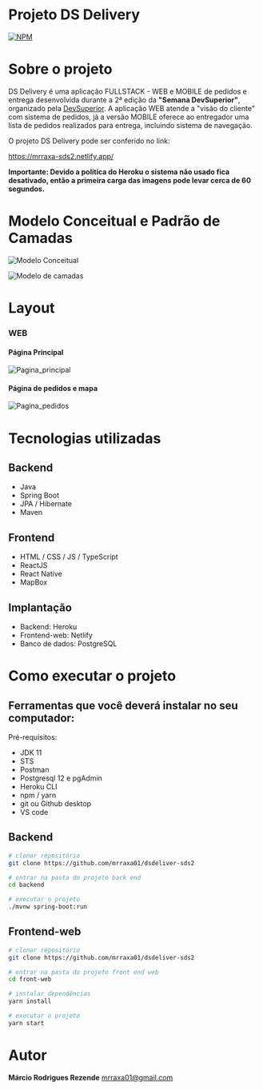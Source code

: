 # Projeto DS Delivery  
[![NPM](https://img.shields.io/npm/l/react)](https://github.com/mrraxa01/dsdeliver-sds2/blob/main/LICENSE) 

# Sobre o projeto

DS Delivery é uma aplicação FULLSTACK - WEB e MOBILE  de pedidos e entrega desenvolvida durante a 2ª edição da **"Semana DevSuperior"**,
organizado pela [DevSuperior](https://devsuperior.com.br "Site da DevSuperior").
A aplicação WEB atende a "visão do cliente" com sistema de pedidos, já a versão MOBILE oferece ao entregador uma lista de pedidos realizados para entrega, incluindo sistema de navegação.

O projeto DS Delivery pode ser conferido no link:

https://mrraxa-sds2.netlify.app/

**Importante: Devido a política do Heroku o sistema não usado fica desativado, então a primeira carga das imagens pode levar cerca de 60 segundos.**

# Modelo Conceitual e Padrão de Camadas

![Modelo Conceitual](https://github.com)

![Modelo de camadas](https://github.com/)

# Layout

### WEB

#### Página Principal

![Pagina_principal](https://github.com)

#### Página de pedidos e mapa

![Pagina_pedidos](https://github.com)

# Tecnologias utilizadas
## Backend
- Java
- Spring Boot
- JPA / Hibernate
- Maven
## Frontend
- HTML / CSS / JS / TypeScript
- ReactJS
- React Native
- MapBox

## Implantação
- Backend: Heroku 
- Frontend-web: Netlify 
- Banco de dados: PostgreSQL

# Como executar o projeto

## Ferramentas que você deverá instalar no seu computador:
Pré-requisitos: 
- JDK 11
-	STS
-	Postman
- Postgresql 12 e pgAdmin
- Heroku CLI
- npm / yarn
- git ou Github desktop
- VS code

## Backend

```bash
# clonar repositório
git clone https://github.com/mrraxa01/dsdeliver-sds2

# entrar na pasta do projeto back end
cd backend

# executar o projeto
./mvnw spring-boot:run
```

## Frontend-web

```bash
# clonar repositório
git clone https://github.com/mrraxa01/dsdeliver-sds2

# entrar na pasta do projeto front end web
cd front-web

# instalar dependências
yarn install

# executar o projeto
yarn start

```
# Autor
**Márcio Rodrigues Rezende**
mrraxa01@gmail.com
